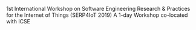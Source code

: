 1st International Workshop on Software Engineering Research & Practices for the Internet of Things (SERP4IoT 2019)
A 1-day Workshop co-located with ICSE
